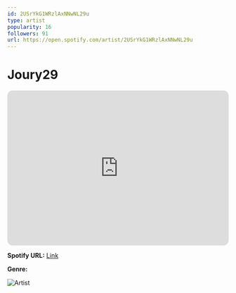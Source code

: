 ```yaml
---
id: 2USrYkG1WRzlAxNNwNL29u
type: artist
popularity: 16
followers: 91
url: https://open.spotify.com/artist/2USrYkG1WRzlAxNNwNL29u
---
```

# Joury29

<iframe style="border-radius:12px" src="https://open.spotify.com/embed/artist/2USrYkG1WRzlAxNNwNL29u" width="100%" height="352" frameBorder="0" allowfullscreen="" allow="autoplay; clipboard-write; encrypted-media; fullscreen; picture-in-picture" loading="lazy"></iframe>

**Spotify URL:** [Link](https://open.spotify.com/artist/2USrYkG1WRzlAxNNwNL29u)

**Genre:** 

![Artist](https://i.scdn.co/image/ab6761610000e5eb2d86fe8514dc95f0669644c5)
